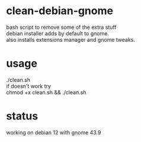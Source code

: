 # clean-debian-gnome
bash script to remove some of the extra stuff<br/>
debian installer adds by default to gnome.<br/>
also installs extensions manager and gnome tweaks.

# usage
./clean.sh<br/>
if doesn't work try<br/> chmod +x clean.sh && ./clean.sh

# status
working on debian 12 with gnome 43.9
